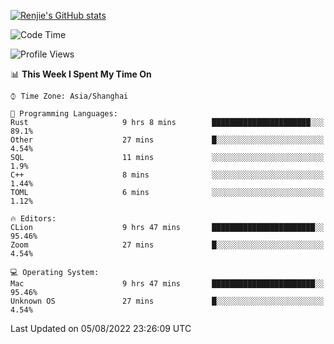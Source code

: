 [![Renjie's GitHub stats](https://github-readme-stats.vercel.app/api?username=liurenjie1024&show_icons=true&theme=chartreuse-dark)](https://github.com/anuraghazra/github-readme-stats)

<!--START_SECTION:waka-->
![Code Time](http://img.shields.io/badge/Code%20Time-104%20hrs%2048%20mins-blue)

![Profile Views](http://img.shields.io/badge/Profile%20Views-15-blue)

📊 **This Week I Spent My Time On** 

```text
⌚︎ Time Zone: Asia/Shanghai

💬 Programming Languages: 
Rust                     9 hrs 8 mins        ██████████████████████░░░   89.1% 
Other                    27 mins             █░░░░░░░░░░░░░░░░░░░░░░░░   4.54% 
SQL                      11 mins             ░░░░░░░░░░░░░░░░░░░░░░░░░   1.9% 
C++                      8 mins              ░░░░░░░░░░░░░░░░░░░░░░░░░   1.44% 
TOML                     6 mins              ░░░░░░░░░░░░░░░░░░░░░░░░░   1.12%

🔥 Editors: 
CLion                    9 hrs 47 mins       ███████████████████████░░   95.46% 
Zoom                     27 mins             █░░░░░░░░░░░░░░░░░░░░░░░░   4.54%

💻 Operating System: 
Mac                      9 hrs 47 mins       ███████████████████████░░   95.46% 
Unknown OS               27 mins             █░░░░░░░░░░░░░░░░░░░░░░░░   4.54%

```


 Last Updated on 05/08/2022 23:26:09 UTC
<!--END_SECTION:waka-->

